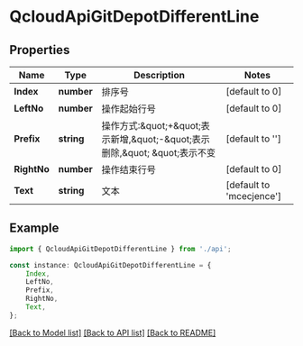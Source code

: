 # QcloudApiGitDepotDifferentLine


## Properties

Name | Type | Description | Notes
------------ | ------------- | ------------- | -------------
**Index** | **number** | 排序号 | [default to 0]
**LeftNo** | **number** | 操作起始行号 | [default to 0]
**Prefix** | **string** | 操作方式:\&quot;+\&quot;表示新增,\&quot;-\&quot;表示删除,\&quot; \&quot;表示不变 | [default to '']
**RightNo** | **number** | 操作结束行号 | [default to 0]
**Text** | **string** | 文本 | [default to 'mcecjence']

## Example

```typescript
import { QcloudApiGitDepotDifferentLine } from './api';

const instance: QcloudApiGitDepotDifferentLine = {
    Index,
    LeftNo,
    Prefix,
    RightNo,
    Text,
};
```

[[Back to Model list]](../README.md#documentation-for-models) [[Back to API list]](../README.md#documentation-for-api-endpoints) [[Back to README]](../README.md)
